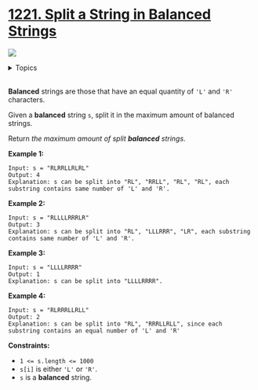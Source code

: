 # [1221. Split a String in Balanced Strings](https://leetcode-cn.com/problems/split-a-string-in-balanced-strings/)

![](https://img.shields.io/badge/Difficulty-Easy-green.svg)


<details>
<summary>Topics</summary>

* [`Greedy`](https://leetcode.com/tag/greedy/)
* [`String`](https://leetcode.com/tag/string/)
* [`Counting`](https://leetcode.com/tag/counting/)

</details>
<br />

**Balanced** strings are those that have an equal quantity of `'L'` and `'R'` characters.

Given a **balanced** string `s`, split it in the maximum amount of balanced strings.

Return *the maximum amount of split **balanced** strings*.

**Example 1:**

```
Input: s = "RLRRLLRLRL"
Output: 4
Explanation: s can be split into "RL", "RRLL", "RL", "RL", each substring contains same number of 'L' and 'R'.
```

**Example 2:**

```
Input: s = "RLLLLRRRLR"
Output: 3
Explanation: s can be split into "RL", "LLLRRR", "LR", each substring contains same number of 'L' and 'R'.
```

**Example 3:**

```
Input: s = "LLLLRRRR"
Output: 1
Explanation: s can be split into "LLLLRRRR".
```

**Example 4:**

```
Input: s = "RLRRRLLRLL"
Output: 2
Explanation: s can be split into "RL", "RRRLLRLL", since each substring contains an equal number of 'L' and 'R'
```

**Constraints:**

 + `1 <= s.length <= 1000`
 + `s[i]` is either `'L'` or `'R'`.
 + `s` is a **balanced** string.
